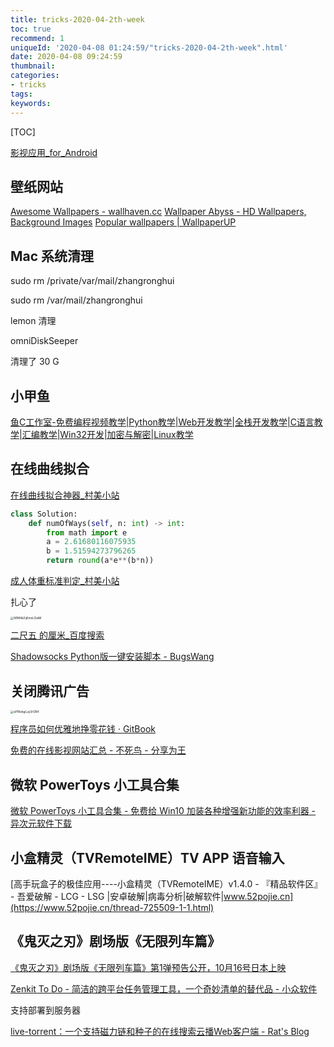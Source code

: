 ```yaml
---
title: tricks-2020-04-2th-week
toc: true
recommend: 1
uniqueId: '2020-04-08 01:24:59/"tricks-2020-04-2th-week".html'
date: 2020-04-08 09:24:59
thumbnail:
categories:
- tricks
tags:
keywords:
---
```


[TOC]

<!--more-->

[影视应用_for_Android](https://www.lanzous.com/b0f19dneb)

## 壁纸网站

[Awesome Wallpapers - wallhaven.cc](https://wallhaven.cc/)
[Wallpaper Abyss - HD Wallpapers, Background Images](https://wall.alphacoders.com/)
[Popular wallpapers | WallpaperUP](https://www.wallpaperup.com/)



## Mac 系统清理

sudo rm /private/var/mail/zhangronghui

sudo rm /var/mail/zhangronghui

lemon 清理

omniDiskSeeper



清理了 30 G



## 小甲鱼

[鱼C工作室-免费编程视频教学|Python教学|Web开发教学|全栈开发教学|C语言教学|汇编教学|Win32开发|加密与解密|Linux教学](https://ilovefishc.com/)

## 在线曲线拟合

[在线曲线拟合神器_村美小站](http://www.qinms.com/webapp/curvefit/cf.aspx)

```python
class Solution:
    def numOfWays(self, n: int) -> int:
        from math import e
        a = 2.61680116075935
        b = 1.51594273796265
        return round(a*e**(b*n))
```



[成人体重标准判定_村美小站](http://www.qinms.com/webapp/bmi/index.aspx)

扎心了

<img src="https://i.loli.net/2020/04/12/WRtNkZqEmxLDaiM.png" alt="WRtNkZqEmxLDaiM" style="zoom: 33%;" />

[二尺五 的厘米_百度搜索](https://www.baidu.com/s?wd=%E4%BA%8C%E5%B0%BA%E4%BA%94+%E7%9A%84%E5%8E%98%E7%B1%B3&rsv_spt=1&rsv_iqid=0xa5990e010000b1d4&issp=1&f=8&rsv_bp=1&rsv_idx=2&ie=utf-8&rqlang=&tn=baiduhome_pg&ch=&rsv_enter=1&rsv_dl=ib&inputT=625)



[Shadowsocks Python版一键安装脚本 - BugsWang](http://www.bugs.wang/74.html)



## 关闭腾讯广告

<img src="https://i.loli.net/2020/04/12/ePRlobgLuy3rOB4.jpg" alt="ePRlobgLuy3rOB4" style="zoom:33%;" />



[程序员如何优雅地挣零花钱 · GitBook](http://r.ftqq.com/howto-make-more-money/)



[免费的在线影视网站汇总 - 不死鸟 - 分享为王](https://hao.su/531/)

## 微软 PowerToys 小工具合集

[微软 PowerToys 小工具合集 - 免费给 Win10 加装各种增强新功能的效率利器 - 异次元软件下载](https://www.iplaysoft.com/powertoys.html)

## 小盒精灵（TVRemoteIME）TV APP 语音输入

[高手玩盒子的极佳应用----小盒精灵（TVRemoteIME）v1.4.0 - 『精品软件区』 - 吾爱破解 - LCG - LSG |安卓破解|病毒分析|破解软件|www.52pojie.cn](https://www.52pojie.cn/thread-725509-1-1.html)



## 《鬼灭之刃》剧场版《无限列车篇》

[《鬼灭之刃》剧场版《无限列车篇》第1弹预告公开，10月16号日本上映](http://acg17.com/56301.html)



[Zenkit To Do - 简洁的跨平台任务管理工具，一个奇妙清单的替代品 - 小众软件](https://www.appinn.com/zenkit-to-do/)



支持部署到服务器

[live-torrent：一个支持磁力链和种子的在线搜索云播Web客户端 - Rat's Blog](https://www.moerats.com/archives/1027/?hao.su)
